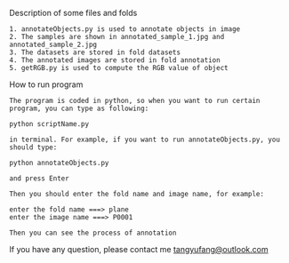 Description of some files and folds

	1. annotateObjects.py is used to annotate objects in image
	2. The samples are shown in annotated_sample_1.jpg and annotated_sample_2.jpg
	3. The datasets are stored in fold datasets 
	4. The annotated images are stored in fold annotation
	5. getRGB.py is used to compute the RGB value of object


How to run program

	The program is coded in python, so when you want to run certain program, you can type as following:

	python scriptName.py

	in terminal. For example, if you want to run annotateObjects.py, you should type:

	python annotateObjects.py

	and press Enter

	Then you should enter the fold name and image name, for example:

	enter the fold name ===> plane
	enter the image name ===> P0001

	Then you can see the process of annotation

If you have any question, please contact me tangyufang@outlook.com